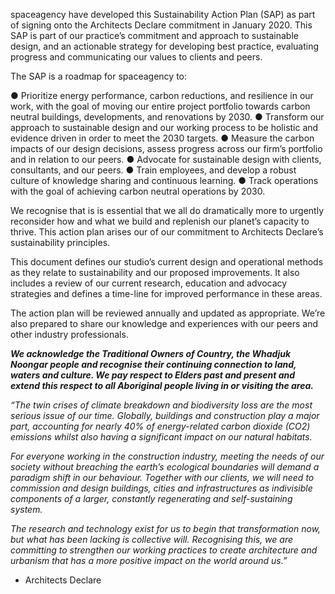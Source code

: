 
spaceagency have developed this Sustainability Action Plan (SAP) as part of signing onto the Architects Declare commitment in January 2020.
This SAP is part of our practice’s commitment and approach to sustainable design, and an actionable strategy for developing best practice, evaluating progress and communicating our values to clients and peers.

The SAP is a roadmap for spaceagency to:

● Prioritize energy performance, carbon reductions, and resilience in our work, with the goal of moving our entire project portfolio towards carbon neutral buildings, developments, and renovations by 2030.
● Transform our approach to sustainable design and our working process to be holistic and evidence driven in order to meet the 2030 targets.
● Measure the carbon impacts of our design decisions, assess progress across our firm’s portfolio and in relation to our peers.
● Advocate for sustainable design with clients, consultants, and our peers.
● Train employees, and develop a robust culture of knowledge sharing and continuous learning.
● Track operations with the goal of achieving carbon neutral operations by 2030.  

We recognise that is is essential that we all do dramatically more to urgently reconsider how and what we build and replenish our planet’s capacity to thrive. This action plan arises our of our commitment to Architects Declare’s sustainability principles.

This document defines our studio’s current design and operational methods as they relate to sustainability and our proposed improvements. It also includes a review of our current research, education and advocacy strategies and defines a time-line for improved performance in these areas.

The action plan will be reviewed annually and updated as appropriate. We’re also prepared to share our knowledge and experiences with our peers and other industry professionals.

**_We acknowledge the Traditional Owners of Country, the Whadjuk Noongar people and recognise their continuing connection to land, waters and culture. We pay respect to Elders past and present and extend this respect to all Aboriginal people living in or visiting the area._**

_“The twin crises of climate breakdown and biodiversity loss are the most serious issue of our time. Globally, buildings and construction play a major part, accounting for nearly 40% of energy-related carbon dioxide (CO2) emissions whilst also having a significant impact on our natural habitats._

_For everyone working in the construction industry, meeting the needs of our society without breaching the earth’s ecological boundaries will demand a paradigm shift in our behaviour. Together with our clients, we will need to commission and design buildings, cities and infrastructures as indivisible components of a larger, constantly regenerating and self-sustaining system._

_The research and technology exist for us to begin that transformation now, but what has been lacking is collective will. Recognising this, we are committing to strengthen our working practices to create architecture and urbanism that has a more positive impact on the world around us.”_

-   Architects Declare
